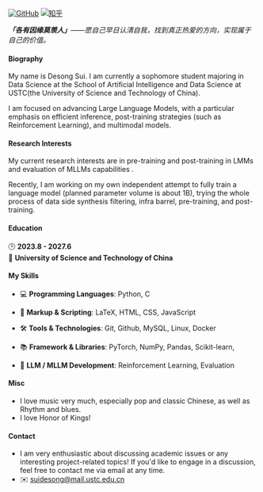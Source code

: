 [![GitHub](https://img.shields.io/badge/GitHub-%23121011?style=for-the-badge&logo=github&logoColor=white)](https://github.com/sds7788)
[![知乎](https://img.shields.io/badge/%E7%9F%A5%E4%B9%8E-%231E2A2A?style=for-the-badge&logo=zhihu&logoColor=blue)](https://www.zhihu.com/people/tb8bey)

***「各有因缘莫羡人」**——愿自己早日认清自我，找到真正热爱的方向，实现属于自己的价值。*


#### Biography

My name is Desong Sui. I am currently a sophomore student majoring in Data Science at the School of Artificial Intelligence and Data Science at USTC(the University of Science and Technology of China).

I am focused on advancing Large Language Models, with a particular emphasis on efficient inference, post-training strategies (such as Reinforcement Learning), and multimodal models.

#### Research Interests

My current research interests are in pre-training and post-training in LMMs and evaluation of MLLMs capabilities .

Recently, I am working on my own independent attempt to fully train a language model (planned parameter volume is about 1B), trying the whole process of data side synthesis filtering, infra barrel, pre-training, and post-training.

#### Education

🕒 **2023.8 - 2027.6**  
📍 **University of Science and Technology of China**  

#### My Skills

+ 💻 **Programming Languages**: Python, C

+ 📄 **Markup & Scripting**: LaTeX, HTML, CSS, JavaScript

+ 🛠️ **Tools & Technologies**: Git, Github, MySQL, Linux, Docker

+ 📚 **Framework & Libraries**: PyTorch, NumPy, Pandas, Scikit-learn,

+ 🧠 **LLM / MLLM Development**: Reinforcement Learning, Evaluation



#### Misc

* I love music very much, especially pop and classic Chinese, as well as Rhythm and blues.
* I love Honor of Kings!

#### Contact

* I am very enthusiastic about discussing academic issues or any interesting project-related topics! If you'd like to engage in a discussion, feel free to contact me via email at any time. 
* ✉️ suidesong@mail.ustc.edu.cn

